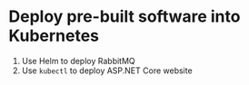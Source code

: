 # Deploy pre-built software into Kubernetes

1. Use Helm to deploy RabbitMQ
1. Use `kubectl` to deploy ASP.NET Core website